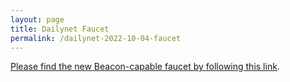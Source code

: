 ```yaml
---
layout: page
title: Dailynet Faucet
permalink: /dailynet-2022-10-04-faucet
---
```


[Please find the new Beacon-capable faucet by following this link](https://faucet.dailynet-2022-10-04.teztnets.xyz).
